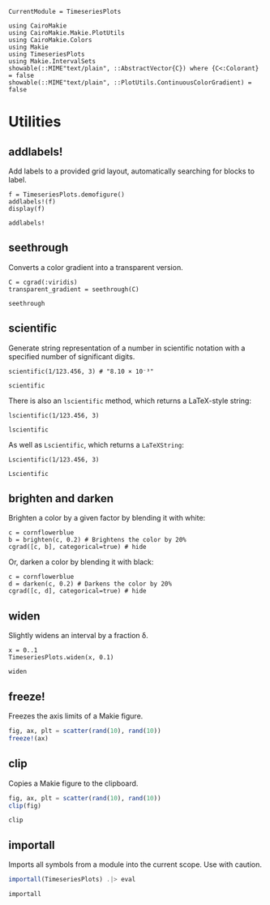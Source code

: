 ```@meta
CurrentModule = TimeseriesPlots
```

```@setup TimeseriesPlots
using CairoMakie
using CairoMakie.Makie.PlotUtils
using CairoMakie.Colors
using Makie
using TimeseriesPlots
using Makie.IntervalSets
showable(::MIME"text/plain", ::AbstractVector{C}) where {C<:Colorant} = false
showable(::MIME"text/plain", ::PlotUtils.ContinuousColorGradient) = false
```

# Utilities

## addlabels!

Add labels to a provided grid layout, automatically searching for blocks to label.

```@example TimeseriesPlots
f = TimeseriesPlots.demofigure()
addlabels!(f)
display(f)
```

```@docs
addlabels!
```

## seethrough

Converts a color gradient into a transparent version.

```@example TimeseriesPlots
C = cgrad(:viridis)
transparent_gradient = seethrough(C)
```

```@docs
seethrough
```

## scientific

Generate string representation of a number in scientific notation with a specified number of significant digits.

```@example TimeseriesPlots
scientific(1/123.456, 3) # "8.10 × 10⁻³"
```

```@docs
scientific
```

There is also an `lscientific` method, which returns a LaTeX-style string:

```@example TimeseriesPlots
lscientific(1/123.456, 3)
```

```@docs
lscientific
```

As well as `Lscientific`, which returns a `LaTeXString`:

```@example TimeseriesPlots
Lscientific(1/123.456, 3)
```

```@docs
Lscientific
```

## brighten and darken

Brighten a color by a given factor by blending it with white:

```@example TimeseriesPlots
c = cornflowerblue
b = brighten(c, 0.2) # Brightens the color by 20%
cgrad([c, b], categorical=true) # hide
```

Or, darken a color by blending it with black:

```@example TimeseriesPlots
c = cornflowerblue
d = darken(c, 0.2) # Darkens the color by 20%
cgrad([c, d], categorical=true) # hide
```

## widen

Slightly widens an interval by a fraction δ.

```@example TimeseriesPlots
x = 0..1
TimeseriesPlots.widen(x, 0.1)
```

```@docs
widen
```

## freeze!

Freezes the axis limits of a Makie figure.

```julia
fig, ax, plt = scatter(rand(10), rand(10))
freeze!(ax)
```

## clip

Copies a Makie figure to the clipboard.

```julia
fig, ax, plt = scatter(rand(10), rand(10))
clip(fig)
```

```@docs
clip
```

## importall

Imports all symbols from a module into the current scope. Use with caution.

```julia
importall(TimeseriesPlots) .|> eval
```

```@docs
importall
```